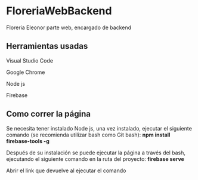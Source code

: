 # FloreriaWebBackend
Floreria Eleonor parte web, encargado de backend

## Herramientas usadas
Visual Studio Code

Google Chrome

Node js

Firebase

## Como correr la página
Se necesita tener instalado Node js, una vez instalado, ejecutar el siguiente comando (se recomienda utilizar bash como Git bash):
**npm install firebase-tools -g**

Después de su instalación se puede ejecutar la página a través del bash, ejecutando el siguiente comando en la ruta del proyecto:
**firebase serve**

Abrir el link que devuelve al ejecutar el comando
